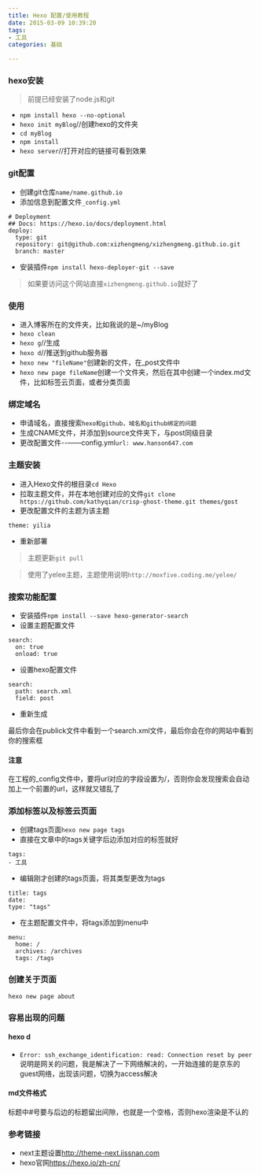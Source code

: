```yaml
---
title: Hexo 配置/使用教程
date: 2015-03-09 10:39:20
tags:
- 工具
categories: 基础

---
```


### hexo安装
>前提已经安装了node.js和git

- `npm install hexo --no-optional`
- `hexo init myBlog`//创建hexo的文件夹
- `cd myBlog`
- `npm install`
- `hexo server`//打开对应的链接可看到效果 

 <!--more--> 
### git配置

- 创建git仓库`name/name.github.io`
- 添加信息到配置文件`_config.yml`

```
# Deployment
## Docs: https://hexo.io/docs/deployment.html
deploy:
  type: git
  repository: git@github.com:xizhengmeng/xizhengmeng.github.io.git
  branch: master
```

- 安装插件`npm install hexo-deployer-git --save`

>如果要访问这个网站直接`xizhengmeng.github.io`就好了

### 使用
- 进入博客所在的文件夹，比如我说的是~/myBlog
- `hexo clean`
- `hexo g`//生成
- `hexo d`//推送到github服务器
- `hexo new "fileName"`创建新的文件，在_post文件中
- `hexo new page fileName`创建一个文件夹，然后在其中创建一个index.md文件，比如标签云页面，或者分类页面


### 绑定域名
- 申请域名，直接搜索`hexo和github，域名和github绑定的问题`
- 生成CNAME文件，并添加到source文件夹下，与post同级目录
- 更改配置文件--——config.yml`url: www.hanson647.com`

### 主题安装
- 进入Hexo文件的根目录`cd Hexo`
- 拉取主题文件，并在本地创建对应的文件`git clone https://github.com/kathyqian/crisp-ghost-theme.git themes/gost`
- 更改配置文件的主题为该主题
```
theme: yilia
```
- 重新部署

>主题更新`git pull`

>使用了yelee主题，主题使用说明`http://moxfive.coding.me/yelee/`

### 搜索功能配置
- 安装插件`npm install --save hexo-generator-search`
- 设置主题配置文件
```
search: 
  on: true
  onload: true
```
- 设置hexo配置文件
```
search:
  path: search.xml
  field: post
```
- 重新生成

最后你会在publick文件中看到一个search.xml文件，最后你会在你的网站中看到你的搜索框

#### 注意
在工程的_config文件中，要将url对应的字段设置为/，否则你会发现搜索会自动加上一个前置的url，这样就又错乱了

### 添加标签以及标签云页面
- 创建tags页面`hexo new page tags`
- 直接在文章中的tags关键字后边添加对应的标签就好
```
tags:
- 工具
```
- 编辑刚才创建的tags页面，将其类型更改为tags
```
title: tags
date: 
type: "tags"
```
- 在主题配置文件中，将tags添加到menu中
```
menu:
  home: /
  archives: /archives
  tags: /tags
```
### 创建关于页面
`hexo new page about`


### 容易出现的问题
#### hexo d
- `Error: ssh_exchange_identification: read: Connection reset by peer`
说明是网关的问题，我是解决了一下网络解决的，一开始连接的是京东的guest网络，出现该问题，切换为access解决

#### md文件格式
标题中#号要与后边的标题留出间隙，也就是一个空格，否则hexo渲染是不认的

### 参考链接
- next主题设置<http://theme-next.iissnan.com>
- hexo官网<https://hexo.io/zh-cn/>
